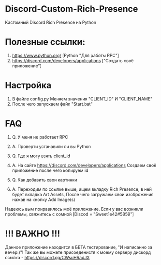 # Discord-Custom-Rich-Presence
Кастомный Discord Rich Presence на Python

# Полезные ссылки:

1. https://www.python.org/                        [Python "Для работы RPC"]
2. https://discord.com/developers/applications    ["Создать своё приложение"]

# Настройка 

1. В файле config.py Меняем значения "CLIENT_ID" И "CLIENT_NAME"
2. После чего запускаем файл "Start.bat"

# FAQ

1. Q. У меня не работает RPC
2. A. Проверти устанавили ли вы Python


1. Q. Где я могу взять client_id 
2. A. На сайте https://discord.com/developers/applications Создаем своё приложение после чего копируем id


1. Q. Как добавить свои картинки
2. A. Переходим по ссылке выше, ищем вкладку Rich Presence, в ней будет вкладка Art Assets, После чего загружаем свои изоброжения нажав на кнопку Add Image(s)

Надеюсь вым понравилось моё приложение. Если у вас возникли проблемы, свяжитесь с сомной [Discod = "Sweet1e42#5859"]

# !!! ВАЖНО !!!
Данное приложение находится в БЕТА тестирование, "И написанно за вечер:)"!
Так же вы можете присоеденистя к моему серверу дискорд ссылка - https://discord.gg/CWsuHRadJX
